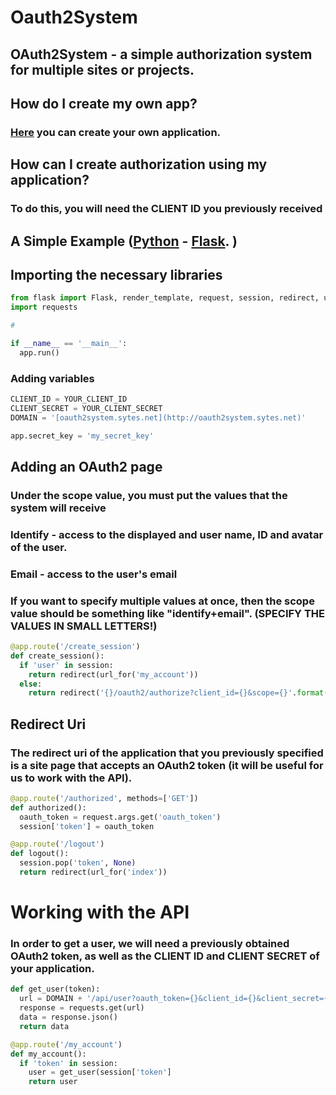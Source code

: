 # Oauth2System

## OAuth2System - a simple authorization system for multiple sites or projects.

## How do I create my own app?

### [Here](http://oauth2system.sytes.net/apps) you can create your own application.

## How can I create authorization using my application?

### To do this, you will need the CLIENT ID you previously received

## A Simple Example ([Python](https://www.python.org) - [Flask](https://github.com/pallets/flask). )

## Importing the necessary libraries

```python
from flask import Flask, render_template, request, session, redirect, url_for, jsonify
import requests

#

if __name__ == '__main__':
  app.run()
```

### Adding variables

```python
CLIENT_ID = YOUR_CLIENT_ID
CLIENT_SECRET = YOUR_CLIENT_SECRET
DOMAIN = '[oauth2system.sytes.net](http://oauth2system.sytes.net)'

app.secret_key = 'my_secret_key'
```

## Adding an OAuth2 page

### Under the scope value, you must put the values that the system will receive

### Identify - access to the displayed and user name, ID and avatar of the user.

### Email - access to the user's email

### If you want to specify multiple values at once, then the scope value should be something like "identify+email". (SPECIFY THE VALUES IN SMALL LETTERS!)

```python
@app.route('/create_session')
def create_session():
  if 'user' in session:
    return redirect(url_for('my_account'))
  else:
    return redirect('{}/oauth2/authorize?client_id={}&scope={}'.format(DOMAIN, CLIENT_ID, 'identify+email'))
```

## Redirect Uri

### The redirect uri of the application that you previously specified is a site page that accepts an OAuth2 token (it will be useful for us to work with the API).

```python
@app.route('/authorized', methods=['GET'])
def authorized():
  oauth_token = request.args.get('oauth_token')
  session['token'] = oauth_token

@app.route('/logout')
def logout():
  session.pop('token', None)
  return redirect(url_for('index'))
```

# Working with the API

### In order to get a user, we will need a previously obtained OAuth2 token, as well as the CLIENT ID and CLIENT SECRET of your application.

```python
def get_user(token):
  url = DOMAIN + '/api/user?oauth_token={}&client_id={}&client_secret={}'.format(token, CLIENT_ID, CLIENT_SECRET)
  response = requests.get(url)
  data = response.json()
  return data
```

```python
@app.route('/my_account')
def my_account():
  if 'token' in session:
    user = get_user(session['token']
    return user
```
